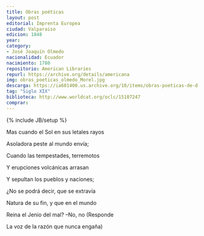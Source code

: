 ```yaml
---
title: Obras poéticas
layout: post
editorial: Imprenta Europea
ciudad: Valparaiso
edicion: 1848
year: 
category: 
- José Joaquín Olmedo
nacionalidad: Ecuador
nacimiento: 1780
repositorio: American Libraries
repurl: https://archive.org/details/americana
img: obras_poeticas_olmedo_Morel.jpg
descarga: https://ia601400.us.archive.org/10/items/obras-poeticas-de-d.-jose-joaquin-olmedo/Obras%20poeticas%20de%20D.%20Jose%20Joaquin%20Olmedo.pdf
tag: "Siglo XIX"
biblioteca: http://www.worldcat.org/oclc/15107247
comprar: 
---
```

{% include JB/setup %}

Mas cuando el Sol en sus letales rayos
 
Asoladora peste al mundo envía;
 
Cuando las tempestades, terremotos
 
Y erupciones volcánicas arrasan
 
Y sepultan los pueblos y naciones;
 
¿No se podrá decir, que se extravía
 
Natura de su fin, y que en el mundo
 
Reina el Jenio del mal? –No, no (Responde
 
La voz de la razón que nunca engaña)
